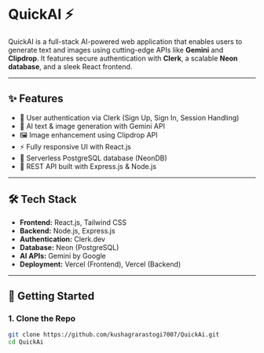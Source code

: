 # QuickAI ⚡

QuickAI is a full-stack AI-powered web application that enables users to generate text and images using cutting-edge APIs like **Gemini** and **Clipdrop**. It features secure authentication with **Clerk**, a scalable **Neon database**, and a sleek React frontend.

---

## ✨ Features

- 🔐 User authentication via Clerk (Sign Up, Sign In, Session Handling)
- 🤖 AI text & image generation with Gemini API
- 🖼️ Image enhancement using Clipdrop API
- ⚡ Fully responsive UI with React.js
- 🧠 Serverless PostgreSQL database (NeonDB)
- 📡 REST API built with Express.js & Node.js

---

## 🛠 Tech Stack

- **Frontend:** React.js, Tailwind CSS
- **Backend:** Node.js, Express.js
- **Authentication:** Clerk.dev
- **Database:** Neon (PostgreSQL)
- **AI APIs:** Gemini by Google
- **Deployment:** Vercel (Frontend), Vercel (Backend)

---

## 🚀 Getting Started

### 1. Clone the Repo

```bash
git clone https://github.com/kushagrarastogi7007/QuickAi.git
cd QuickAi
